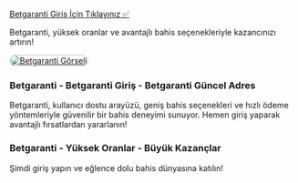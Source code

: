 <a href="https://t2m.io/2284401">Betgaranti Giriş İçin Tıklayınız ✅</a>  

Betgaranti, yüksek oranlar ve avantajlı bahis seçenekleriyle kazancınızı artırın!

<a href="https://t2m.io/2284401" title="Betgaranti">
    <img src="https://i.ibb.co/gtF7ptH/photo-2025-01-13-14-27-16.jpg" alt="Betgaranti Görseli" style="max-width: 100%; border: 2px solid #ddd; border-radius: 10px;">
</a>

<h3>Betgaranti - Betgaranti Giriş - Betgaranti Güncel Adres</h3>
<p>Betgaranti, kullanıcı dostu arayüzü, geniş bahis seçenekleri ve hızlı ödeme yöntemleriyle güvenilir bir bahis deneyimi sunuyor. Hemen giriş yaparak avantajlı fırsatlardan yararlanın!</p>

<h3>Betgaranti - Yüksek Oranlar - Büyük Kazançlar</h3>
<p>Şimdi giriş yapın ve eğlence dolu bahis dünyasına katılın!</p>

